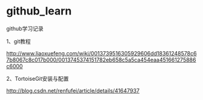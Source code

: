 # github_learn
github学习记录

1、git教程

http://www.liaoxuefeng.com/wiki/0013739516305929606dd18361248578c67b8067c8c017b000/0013745374151782eb658c5a5ca454eaa451661275886c6000

2、TortoiseGit安装与配置 

http://blog.csdn.net/renfufei/article/details/41647937
